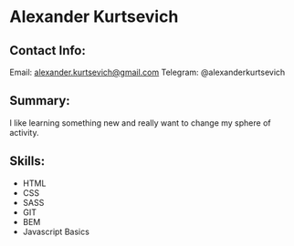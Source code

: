 # Alexander Kurtsevich
## Contact Info:
Email: alexander.kurtsevich@gmail.com
Telegram: @alexanderkurtsevich
## Summary: 
I like learning something new and really want to change my sphere of activity.
## Skills: 
* HTML
* CSS
* SASS
* GIT
* BEM
* Javascript Basics
